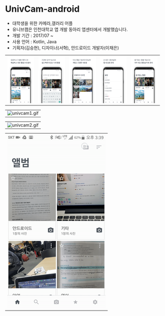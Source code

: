 # UnivCam-android

- 대학생을 위한 카메라,갤러리 어플
- 유니브캠은 인천대학교 앱 개발 동아리 앱센터에서 개발했습니다. 
- 개발 기간 : 2017/07 ~ 
- 사용 언어 : Kotlin, Java
- 기획자(김승현), 디자이너(서혁), 안드로이드 개발자(이채은)


|     |      |     |     |    | 
| --- | --- | --- | --- | --- | 
| ![intro](intro.png)  | ![intro2](intro2.png) | ![intro3](intro3.png) | ![intro4](intro4.png) | ![intro5](intro5.png) | 


|  | 
| --- | 
| ![univcam1.gif](univcam1.gif)  | 


|  | 
| --- | 
| ![univcam2.gif](univcam2.gif)  | 


|  | 
| --- | 
| ![univcam3.gif](univcam3.gif)  | 
